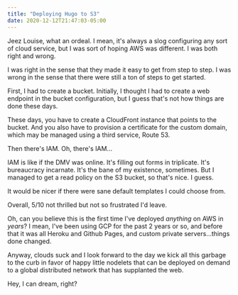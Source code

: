 ```yaml
---
title: "Deploying Hugo to S3"
date: 2020-12-12T21:47:03-05:00
---
```


Jeez Louise, what an ordeal. I mean, it's always a slog configuring any sort of cloud service, but I was sort of hoping AWS was different. I was both right and wrong.

I was right in the sense that they made it easy to get from step to step. I was wrong in the sense that there were still a ton of steps to get started.

First, I had to create a bucket. Initially, I thought I had to create a web endpoint in the bucket configuration, but I guess that's not how things are done these days.

These days, you have to create a CloudFront instance that points to the bucket. And you also have to provision a certificate for the custom domain, which may be managed using a third service, Route 53.

Then there's IAM. Oh, there's IAM...

IAM is like if the DMV was online. It's filling out forms in triplicate. It's bureaucracy incarnate. It's the bane of my existence, sometimes. But I managed to get a read policy on the S3 bucket, so that's nice. I guess.

It would be nicer if there were sane default templates I could choose from.

Overall, 5/10 not thrilled but not so frustrated I'd leave.

Oh, can you believe this is the first time I've deployed _anything_ on AWS in _years_? I mean, I've been using GCP for the past 2 years or so, and before that it was all Heroku and Github Pages, and custom private servers...things done changed.

Anyway, clouds suck and I look forward to the day we kick all this garbage to the curb in favor of happy little nodelets that can be deployed on demand to a global distributed network that has supplanted the web.

Hey, I can dream, right?
